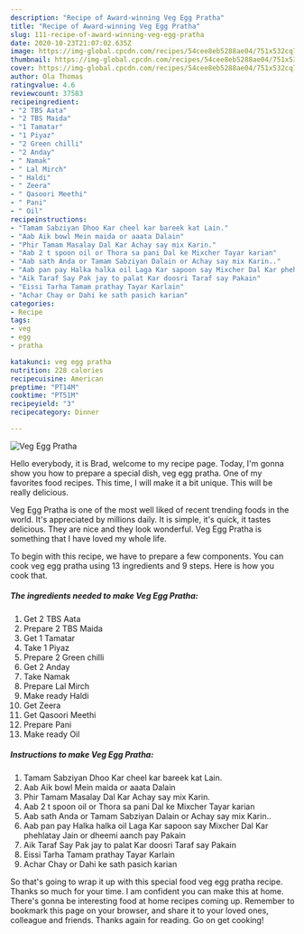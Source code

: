 ```yaml
---
description: "Recipe of Award-winning Veg Egg Pratha"
title: "Recipe of Award-winning Veg Egg Pratha"
slug: 111-recipe-of-award-winning-veg-egg-pratha
date: 2020-10-23T21:07:02.635Z
image: https://img-global.cpcdn.com/recipes/54cee8eb5288ae04/751x532cq70/veg-egg-pratha-recipe-main-photo.jpg
thumbnail: https://img-global.cpcdn.com/recipes/54cee8eb5288ae04/751x532cq70/veg-egg-pratha-recipe-main-photo.jpg
cover: https://img-global.cpcdn.com/recipes/54cee8eb5288ae04/751x532cq70/veg-egg-pratha-recipe-main-photo.jpg
author: Ola Thomas
ratingvalue: 4.6
reviewcount: 37583
recipeingredient:
- "2 TBS Aata"
- "2 TBS Maida"
- "1 Tamatar"
- "1 Piyaz"
- "2 Green chilli"
- "2 Anday"
- " Namak"
- " Lal Mirch"
- " Haldi"
- " Zeera"
- " Qasoori Meethi"
- " Pani"
- " Oil"
recipeinstructions:
- "Tamam Sabziyan Dhoo Kar cheel kar bareek kat Lain."
- "Aab Aik bowl Mein maida or aaata Dalain"
- "Phir Tamam Masalay Dal Kar Achay say mix Karin."
- "Aab 2 t spoon oil or Thora sa pani Dal ke Mixcher Tayar karian"
- "Aab sath Anda or Tamam Sabziyan Dalain or Achay say mix Karin.."
- "Aab pan pay Halka halka oil Laga Kar sapoon say Mixcher Dal Kar phehlatay Jain or dheemi aanch pay Pakain"
- "Aik Taraf Say Pak jay to palat Kar doosri Taraf say Pakain"
- "Eissi Tarha Tamam prathay Tayar Karlain"
- "Achar Chay or Dahi ke sath pasich karian"
categories:
- Recipe
tags:
- veg
- egg
- pratha

katakunci: veg egg pratha 
nutrition: 228 calories
recipecuisine: American
preptime: "PT14M"
cooktime: "PT51M"
recipeyield: "3"
recipecategory: Dinner

---
```



![Veg Egg Pratha](https://img-global.cpcdn.com/recipes/54cee8eb5288ae04/751x532cq70/veg-egg-pratha-recipe-main-photo.jpg)

Hello everybody, it is Brad, welcome to my recipe page. Today, I'm gonna show you how to prepare a special dish, veg egg pratha. One of my favorites food recipes. This time, I will make it a bit unique. This will be really delicious.

Veg Egg Pratha is one of the most well liked of recent trending foods in the world. It's appreciated by millions daily. It is simple, it's quick, it tastes delicious. They are nice and they look wonderful. Veg Egg Pratha is something that I have loved my whole life.




To begin with this recipe, we have to prepare a few components. You can cook veg egg pratha using 13 ingredients and 9 steps. Here is how you cook that.

<!--inarticleads1-->

##### The ingredients needed to make Veg Egg Pratha:

1. Get 2 TBS Aata
1. Prepare 2 TBS Maida
1. Get 1 Tamatar
1. Take 1 Piyaz
1. Prepare 2 Green chilli
1. Get 2 Anday
1. Take  Namak
1. Prepare  Lal Mirch
1. Make ready  Haldi
1. Get  Zeera
1. Get  Qasoori Meethi
1. Prepare  Pani
1. Make ready  Oil




<!--inarticleads2-->

##### Instructions to make Veg Egg Pratha:

1. Tamam Sabziyan Dhoo Kar cheel kar bareek kat Lain.
1. Aab Aik bowl Mein maida or aaata Dalain
1. Phir Tamam Masalay Dal Kar Achay say mix Karin.
1. Aab 2 t spoon oil or Thora sa pani Dal ke Mixcher Tayar karian
1. Aab sath Anda or Tamam Sabziyan Dalain or Achay say mix Karin..
1. Aab pan pay Halka halka oil Laga Kar sapoon say Mixcher Dal Kar phehlatay Jain or dheemi aanch pay Pakain
1. Aik Taraf Say Pak jay to palat Kar doosri Taraf say Pakain
1. Eissi Tarha Tamam prathay Tayar Karlain
1. Achar Chay or Dahi ke sath pasich karian




So that's going to wrap it up with this special food veg egg pratha recipe. Thanks so much for your time. I am confident you can make this at home. There's gonna be interesting food at home recipes coming up. Remember to bookmark this page on your browser, and share it to your loved ones, colleague and friends. Thanks again for reading. Go on get cooking!
